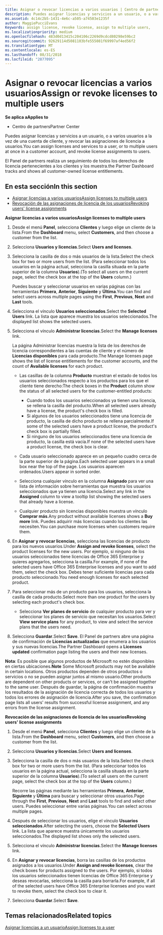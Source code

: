 ```yaml
---
title: Asignar o revocar licencias a varios usuarios | Centro de partners
description: Puedes asignar licencias y servicios a un usuario, o a varios usuarios a la vez de una cuenta de cliente, y revocar las asignaciones de licencia a usuarios.
ms.assetid: 4c14c2b5-1431-4e6c-a505-a74503e1235f
author: MaggiePucciEvans
Keywords: assign license, revoke license, assign to multiple users,
ms.localizationpriority: medium
ms.openlocfilehash: 483d0d13415c204106c2269d9cdcd80298e59bc2
ms.sourcegitcommit: 92629114d5081103bfe555081f69997af4ed56f2
ms.translationtype: MT
ms.contentlocale: es-ES
ms.lasthandoff: 08/31/2018
ms.locfileid: "2877095"
---
```

# <a name="assign-or-revoke-licenses-to-multiple-users"></a><span data-ttu-id="5a91b-103">Asignar o revocar licencias a varios usuarios</span><span class="sxs-lookup"><span data-stu-id="5a91b-103">Assign or revoke licenses to multiple users</span></span>

**<span data-ttu-id="5a91b-104">Se aplica a</span><span class="sxs-lookup"><span data-stu-id="5a91b-104">Applies to</span></span>**

-  <span data-ttu-id="5a91b-105">Centro de partners</span><span class="sxs-lookup"><span data-stu-id="5a91b-105">Partner Center</span></span>

<span data-ttu-id="5a91b-106">Puedes asignar licencias y servicios a un usuario, o a varios usuarios a la vez de una cuenta de cliente, y revocar las asignaciones de licencia a usuarios.</span><span class="sxs-lookup"><span data-stu-id="5a91b-106">You can assign licenses and services to a user, or to multiple users at once in a customer account, and revoke license assignments to users.</span></span>

<span data-ttu-id="5a91b-107">El Panel de partners realiza un seguimiento de todos los derechos de licencia pertenecientes a los clientes y los muestra.</span><span class="sxs-lookup"><span data-stu-id="5a91b-107">the Partner Dashboard tracks and shows all customer-owned license entitlements.</span></span>

## <a name="in-this-section"></a><span data-ttu-id="5a91b-108">En esta sección</span><span class="sxs-lookup"><span data-stu-id="5a91b-108">In this section</span></span>


-   [<span data-ttu-id="5a91b-109">Asignar licencias a varios usuarios</span><span class="sxs-lookup"><span data-stu-id="5a91b-109">Assign licenses to multiple users</span></span>](#assign-licenses-to-groups)
-   [<span data-ttu-id="5a91b-110">Revocación de las asignaciones de licencia de los usuarios</span><span class="sxs-lookup"><span data-stu-id="5a91b-110">Revoking users' license assignments</span></span>](#revoking-licenses)

<a href="" id="assign-licenses-to-groups"></a>
<span data-ttu-id="5a91b-111">**Asignar licencias a varios usuarios**</span><span class="sxs-lookup"><span data-stu-id="5a91b-111">**Assign licenses to multiple users**</span></span>

1.  <span data-ttu-id="5a91b-112">Desde el menú **Panel**, selecciona **Clientes** y luego elige un cliente de la lista.</span><span class="sxs-lookup"><span data-stu-id="5a91b-112">From the **Dashboard** menu, select **Customers**, and then choose a customer from the list.</span></span>
2.  <span data-ttu-id="5a91b-113">Selecciona **Usuarios y licencias**.</span><span class="sxs-lookup"><span data-stu-id="5a91b-113">Select **Users and licenses**.</span></span>
3.  <span data-ttu-id="5a91b-114">Selecciona la casilla de dos o más usuarios de la lista.</span><span class="sxs-lookup"><span data-stu-id="5a91b-114">Select the check box for two or more users from the list.</span></span> <span data-ttu-id="5a91b-115">(Para seleccionar todos los usuarios en la página actual, selecciona la casilla situada en la parte superior de la columna **Usuarios**).</span><span class="sxs-lookup"><span data-stu-id="5a91b-115">(To select all users on the current page, select the check box at the top of the **Users** column.)</span></span>

    <span data-ttu-id="5a91b-116">Puedes buscar y seleccionar usuarios en varias páginas con las herramientas **Primera**, **Anterior**, **Siguiente** y **Última**.</span><span class="sxs-lookup"><span data-stu-id="5a91b-116">You can find and select users across multiple pages using the **First**, **Previous**, **Next** and **Last** tools.</span></span>

4.  <span data-ttu-id="5a91b-117">Selecciona el vínculo **Usuarios seleccionados**.</span><span class="sxs-lookup"><span data-stu-id="5a91b-117">Select the **Selected Users** link.</span></span> <span data-ttu-id="5a91b-118">La lista que aparece muestra los usuarios seleccionados.</span><span class="sxs-lookup"><span data-stu-id="5a91b-118">The displayed list shows the selected users.</span></span>
5.  <span data-ttu-id="5a91b-119">Selecciona el vínculo **Administrar licencias**.</span><span class="sxs-lookup"><span data-stu-id="5a91b-119">Select the **Manage licenses** link.</span></span>

    <span data-ttu-id="5a91b-120">La página Administrar licencias muestra la lista de los derechos de licencia correspondientes a las cuentas de cliente y el número de **Licencias disponibles** para cada producto.</span><span class="sxs-lookup"><span data-stu-id="5a91b-120">The Manage licenses page shows the list of license entitlements for the customer accounts, and the count of **Available licenses** for each product.</span></span>

    -   <span data-ttu-id="5a91b-121">Las casillas de la columna **Producto** muestran el estado de todos los usuarios seleccionados respecto a los productos para los que el cliente tiene derecho:</span><span class="sxs-lookup"><span data-stu-id="5a91b-121">The check boxes in the **Product** column show the status of all selected users for the customer-entitled products:</span></span>

        -   <span data-ttu-id="5a91b-122">Cuando todos los usuarios seleccionados ya tienen una licencia, se rellena la casilla del producto.</span><span class="sxs-lookup"><span data-stu-id="5a91b-122">When all selected users already have a license, the product's check box is filled.</span></span>
        -   <span data-ttu-id="5a91b-123">Si algunos de los usuarios seleccionados tiene una licencia de producto, la casilla de dicho producto se rellena parcialmente.</span><span class="sxs-lookup"><span data-stu-id="5a91b-123">If some of the selected users have a product license, the product's check box is partially filled.</span></span>
        -   <span data-ttu-id="5a91b-124">Si ninguno de los usuarios seleccionados tiene una licencia de producto, la casilla está vacía.</span><span class="sxs-lookup"><span data-stu-id="5a91b-124">If none of the selected users have a product license, the check box is clear.</span></span>
    -   <span data-ttu-id="5a91b-125">Cada usuario seleccionado aparece en un pequeño cuadro cerca de la parte superior de la página.</span><span class="sxs-lookup"><span data-stu-id="5a91b-125">Each selected user appears in a small box near the top of the page.</span></span> <span data-ttu-id="5a91b-126">Los usuarios aparecen ordenados.</span><span class="sxs-lookup"><span data-stu-id="5a91b-126">Users appear in sorted order.</span></span>

    -   <span data-ttu-id="5a91b-127">Selecciona cualquier vínculo en la columna **Asignado** para ver una lista de información sobre herramientas que muestra los usuarios seleccionados que ya tienen una licencia.</span><span class="sxs-lookup"><span data-stu-id="5a91b-127">Select any link in the **Assigned** column to view a tooltip list showing the selected users that already have a license.</span></span>

    -   <span data-ttu-id="5a91b-128">Cualquier producto sin licencias disponibles muestra un vínculo **Comprar más**.</span><span class="sxs-lookup"><span data-stu-id="5a91b-128">Any product without available licenses shows a **Buy more** link.</span></span> <span data-ttu-id="5a91b-129">Puedes adquirir más licencias cuando los clientes las necesiten.</span><span class="sxs-lookup"><span data-stu-id="5a91b-129">You can purchase more licenses when customers require them.</span></span>

6.  <span data-ttu-id="5a91b-130">En **Asignar y revocar licencias**, selecciona las licencias de producto para los nuevos usuarios.</span><span class="sxs-lookup"><span data-stu-id="5a91b-130">Under **Assign and revoke licenses**, select the product licenses for the new users.</span></span> <span data-ttu-id="5a91b-131">Por ejemplo, si ninguno de los usuarios seleccionados tiene licencias de Office 365 Enterprise y quieres agregarlos, selecciona la casilla.</span><span class="sxs-lookup"><span data-stu-id="5a91b-131">For example, if none of the selected users have Office 365 Enterprise licenses and you want to add them, select the check box.</span></span> <span data-ttu-id="5a91b-132">Debes tener suficiente licencias para cada producto seleccionado.</span><span class="sxs-lookup"><span data-stu-id="5a91b-132">You need enough licenses for each selected product.</span></span>
7.  <span data-ttu-id="5a91b-133">Para seleccionar más de un producto para los usuarios, selecciona la casilla de cada producto.</span><span class="sxs-lookup"><span data-stu-id="5a91b-133">Select more than one product for the users by selecting each product's check box.</span></span>
    -   <span data-ttu-id="5a91b-134">Selecciona **Ver planes de servicio** de cualquier producto para ver y seleccionar los planes de servicio que necesitan los usuarios.</span><span class="sxs-lookup"><span data-stu-id="5a91b-134">Select **View service plans** for any product, to view and select the service plans that the users need.</span></span>

8.  <span data-ttu-id="5a91b-135">Selecciona **Guardar**.</span><span class="sxs-lookup"><span data-stu-id="5a91b-135">Select **Save**.</span></span> <span data-ttu-id="5a91b-136">El Panel de partners abre una página de confirmación de **Licencias actualizadas** que enumera a los usuarios y sus nuevas licencias.</span><span class="sxs-lookup"><span data-stu-id="5a91b-136">The Partner Dashboard opens a **Licenses updated** confirmation page listing the users and their new licenses.</span></span>

<span data-ttu-id="5a91b-137">**Nota**: Es posible que algunos productos de Microsoft no estén disponibles en ciertas ubicaciones.</span><span class="sxs-lookup"><span data-stu-id="5a91b-137">**Note**  Some Microsoft products may not be available in certain locations.</span></span> <span data-ttu-id="5a91b-138">Otros productos dependen de otros productos o servicios o no se pueden asignar juntos al mismo usuario.</span><span class="sxs-lookup"><span data-stu-id="5a91b-138">Other products are dependent on other products or services, or can't be assigned together to the same user.</span></span> <span data-ttu-id="5a91b-139">Después de guardar, la página de confirmación muestra los resultados de la asignación de licencia correcta de todos los usuarios y todos los errores de asignación de licencia.</span><span class="sxs-lookup"><span data-stu-id="5a91b-139">After you save, the confirmation page lists all users' results from successful license assignment, and any errors from the license assignment.</span></span>

 

<a href="" id="revoking-licenses"></a>
<span data-ttu-id="5a91b-140">**Revocación de las asignaciones de licencia de los usuarios**</span><span class="sxs-lookup"><span data-stu-id="5a91b-140">**Revoking users' license assignments**</span></span>

1.  <span data-ttu-id="5a91b-141">Desde el menú **Panel**, selecciona **Clientes** y luego elige un cliente de la lista.</span><span class="sxs-lookup"><span data-stu-id="5a91b-141">From the **Dashboard** menu, select **Customers**, and then choose a customer from the list.</span></span>
2.  <span data-ttu-id="5a91b-142">Selecciona **Usuarios y licencias**.</span><span class="sxs-lookup"><span data-stu-id="5a91b-142">Select **Users and licenses**.</span></span>
3.  <span data-ttu-id="5a91b-143">Selecciona la casilla de dos o más usuarios de la lista.</span><span class="sxs-lookup"><span data-stu-id="5a91b-143">Select the check box for two or more users from the list.</span></span> <span data-ttu-id="5a91b-144">(Para seleccionar todos los usuarios en la página actual, selecciona la casilla situada en la parte superior de la columna **Usuarios**).</span><span class="sxs-lookup"><span data-stu-id="5a91b-144">(To select all users on the current page, select the check box at the top of the **Users** column.)</span></span>

    <span data-ttu-id="5a91b-145">Recorre las páginas mediante las herramientas **Primera**, **Anterior**, **Siguiente** y **Última** para buscar y seleccionar otros usuarios.</span><span class="sxs-lookup"><span data-stu-id="5a91b-145">Page through the **First**, **Previous**, **Next** and **Last** tools to find and select other users.</span></span> <span data-ttu-id="5a91b-146">Puedes seleccionar entre varias páginas.</span><span class="sxs-lookup"><span data-stu-id="5a91b-146">You can select across multiple pages.</span></span>

4.  <span data-ttu-id="5a91b-147">Después de seleccionar los usuarios, elige el vínculo **Usuarios seleccionados**.</span><span class="sxs-lookup"><span data-stu-id="5a91b-147">After selecting the users, choose the **Selected Users** link.</span></span> <span data-ttu-id="5a91b-148">La lista que aparece muestra únicamente los usuarios seleccionados.</span><span class="sxs-lookup"><span data-stu-id="5a91b-148">The displayed list shows only the selected users.</span></span>
5.  <span data-ttu-id="5a91b-149">Selecciona el vínculo **Administrar licencias**.</span><span class="sxs-lookup"><span data-stu-id="5a91b-149">Select the **Manage licenses** link.</span></span>
6.  <span data-ttu-id="5a91b-150">En **Asignar y revocar licencias**, borra las casillas de los productos asignados a los usuarios.</span><span class="sxs-lookup"><span data-stu-id="5a91b-150">Under **Assign and revoke licenses**, clear the check boxes for products assigned to the users.</span></span> <span data-ttu-id="5a91b-151">Por ejemplo, si todos los usuarios seleccionados tienen licencias de Office 365 Enterprise y deseas revocarlas, selecciona la casilla para borrarla.</span><span class="sxs-lookup"><span data-stu-id="5a91b-151">For example, if all of the selected users have Office 365 Enterprise licenses and you want to revoke them, select the check box to clear it.</span></span>
7.  <span data-ttu-id="5a91b-152">Selecciona **Guardar**.</span><span class="sxs-lookup"><span data-stu-id="5a91b-152">Select **Save**.</span></span>

## <a name="related-topics"></a><span data-ttu-id="5a91b-153">Temas relacionados</span><span class="sxs-lookup"><span data-stu-id="5a91b-153">Related topics</span></span>


[<span data-ttu-id="5a91b-154">Asignar licencias a un usuario</span><span class="sxs-lookup"><span data-stu-id="5a91b-154">Assign licenses to a user</span></span>](assign-licenses-to-users.md)

 

 



